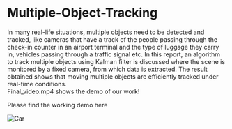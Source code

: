 # Multiple-Object-Tracking
In many real-life situations, multiple objects need to be detected and tracked, like cameras that
have a track of the people passing through the check-in counter in an airport terminal and the
type of luggage they carry in, vehicles passing through a traffic signal etc. In this report, an
algorithm to track multiple objects using Kalman filter is discussed where the scene is monitored
by a fixed camera, from which data is extracted. The result obtained shows that moving multiple
objects are efficiently tracked under real-time conditions. <br>
Final_video.mp4 shows the demo of our work!

Please find the working demo here

![Car](https://github.com/fatwir/Multiple-Object-Tracking/assets/81345858/d1fb8708-3fbe-4fef-af7e-dea6eccc28c5)

